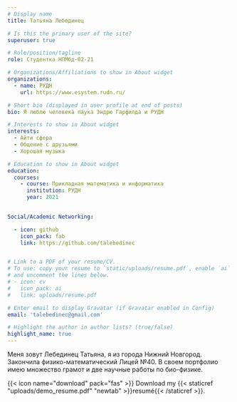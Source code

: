```yaml
---
# Display name
title: Татьяна Лебединец

# Is this the primary user of the site?
superuser: true

# Role/position/tagline
role: Студентка НПМбд-02-21

# Organizations/Affiliations to show in About widget
organizations:
  - name: РУДН
    url: https://www.esystem.rudn.ru/

# Short bio (displayed in user profile at end of posts)
bio: Я люблю человека паука Эндрю Гарфилда и РУДН

# Interests to show in About widget
interests:
  - Айти сфера
  - Общение с друзьями
  - Хорошая музыка

# Education to show in About widget
education:
  courses:
    - course: Прикладная математика и информатика
      institution: РУДН
      year: 2021
    

Social/Academic Networking:

  - icon: github
    icon_pack: fab
    link: https://github.com/talebedinec


# Link to a PDF of your resume/CV.
# To use: copy your resume to `static/uploads/resume.pdf`, enable `ai` icons in `params.toml`,
# and uncomment the lines below.
# - icon: cv
#   icon_pack: ai
#   link: uploads/resume.pdf

# Enter email to display Gravatar (if Gravatar enabled in Config)
email: 'talebedinec@gmail.com'

# Highlight the author in author lists? (true/false)
highlight_name: true
---
```


Меня зовут Лебединец Татьяна, я из города Нижний Новгород. Закончила физико-математический Лицей №40. В своем портфолио имею множество грамот и две научные работы по био-физике.


{{< icon name="download" pack="fas" >}} Download my {{< staticref "uploads/demo_resume.pdf" "newtab" >}}resumé{{< /staticref >}}.
